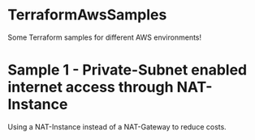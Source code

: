 # TerraformAwsSamples
Some Terraform samples for different AWS environments!

# Sample 1 - Private-Subnet enabled internet access through NAT-Instance

Using a NAT-Instance instead of a NAT-Gateway to reduce costs.

